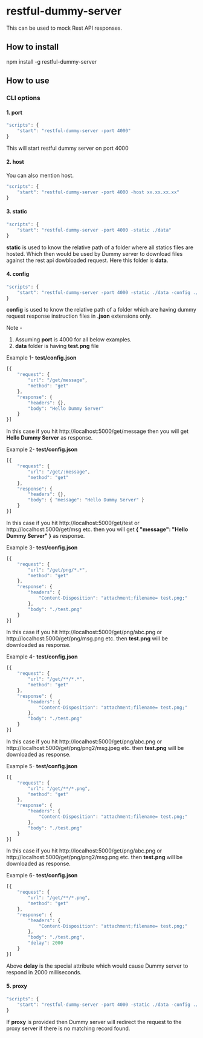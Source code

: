 # restful-dummy-server
This can be used to mock Rest API responses.

## How to install 
npm install -g restful-dummy-server

## How to use
### CLI options

#### 1. port
```js
"scripts": {
    "start": "restful-dummy-server -port 4000"
}
```

This will start restful dummy server on port 4000


#### 2. host
You can also mention host.
```js
"scripts": {
    "start": "restful-dummy-server -port 4000 -host xx.xx.xx.xx"
}
```

#### 3. static
```js
"scripts": {
    "start": "restful-dummy-server -port 4000 -static ./data"
}
```

**static** is used to know the relative path of a folder where all statics files are hosted. Which then would be used by Dummy server to download files against the rest api dowbloaded request.
Here this folder is **data**.


#### 4. config
```js
"scripts": {
    "start": "restful-dummy-server -port 4000 -static ./data -config ./test"
}
```

**config** is used to know the relative path of a folder which are having dummy request response instruction files in **.json** extensions only.

Note - 
1. Assuming **port** is 4000 for all below examples.
2. **data** folder is having **test.png** file

Example 1-
**test/config.json**

```js
[{
    "request": {
        "url": "/get/message",
        "method": "get"
    },
    "response": {
        "headers": {},
        "body": "Hello Dummy Server"
    }
}]
```

In this case if you hit http://localhost:5000/get/message then you will get **Hello Dummy Server** as response.


Example 2-
**test/config.json**

```js
[{
    "request": {
        "url": "/get/:message",
        "method": "get"
    },
    "response": {
        "headers": {},
        "body": { "message": "Hello Dummy Server" }
    }
}]
```

In this case if you hit http://localhost:5000/get/test or http://localhost:5000/get/msg etc. then you will get **{ "message": "Hello Dummy Server" }** as response.


Example 3-
**test/config.json**

```js
[{
    "request": {
        "url": "/get/png/*.*",
        "method": "get"
    },
    "response": {
        "headers": {
            "Content-Disposition": "attachment;filename= test.png;"
        },
        "body": "./test.png"
    }
}]
```

In this case if you hit http://localhost:5000/get/png/abc.png or http://localhost:5000/get/png/msg.png etc. then **test.png** will be downloaded as response.


Example 4-
**test/config.json**

```js
[{
    "request": {
        "url": "/get/**/*.*",
        "method": "get"
    },
    "response": {
        "headers": {
            "Content-Disposition": "attachment;filename= test.png;"
        },
        "body": "./test.png"
    }
}]
```

In this case if you hit http://localhost:5000/get/png/abc.png or http://localhost:5000/get/png/png2/msg.jpeg etc. then **test.png** will be downloaded as response.


Example 5-
**test/config.json**

```js
[{
    "request": {
        "url": "/get/**/*.png",
        "method": "get"
    },
    "response": {
        "headers": {
            "Content-Disposition": "attachment;filename= test.png;"
        },
        "body": "./test.png"
    }
}]
```

In this case if you hit http://localhost:5000/get/png/abc.png or http://localhost:5000/get/png/png2/msg.png etc. then **test.png** will be downloaded as response.


Example 6-
**test/config.json**

```js
[{
    "request": {
        "url": "/get/**/*.png",
        "method": "get"
    },
    "response": {
        "headers": {
            "Content-Disposition": "attachment;filename= test.png;"
        },
        "body": "./test.png",
        "delay": 2000 
    }
}]
```

Above **delay** is the special attribute which would cause Dummy server to respond in 2000 milliseconds.


#### 5. proxy
```js
"scripts": {
    "start": "restful-dummy-server -port 4000 -static ./data -config ./test -proxy localhost:2000"
}
```

If **proxy** is provided then Dummy server will redirect the request to the proxy server if there is no matching record found.


